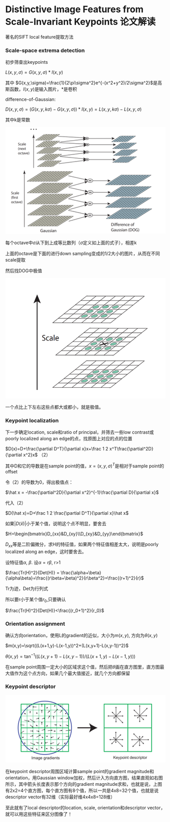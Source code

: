 # Distinctive Image Features from Scale-Invariant Keypoints  论文解读

著名的SIFT local feature提取方法

### Scale-space extrema detection  

初步筛查出keypoints

$L(x,y,\sigma) = G(x,y,\sigma)*I(x,y)$

其中 $G(x,y,\sigma)=\frac{1}{2\pi\sigma^2}e^{-(x^2+y^2)/2\sigma^2}$是高斯函数，$I(x,y)$是输入图片，$*$是卷积

difference-of-Gaussian:

$D(x,y,\sigma)=(G(x,y,k\sigma)-G(x,y,\sigma))*I(x,y)=L(x,y,k\sigma)-L(x,y,\sigma)$

其中k是常数

<img src="./images/dog.png" alt="dog.pn" style="zoom:80%;" />

每个octave中$\sigma$从下到上成等比数列（$\sigma$定义如上面的式子），相差k

上面的octave是下面的进行down sampling变成的1/2大小的图片，从而在不同scale提取

然后找DOG中极值

<img src="./images/extreme.png" style="zoom:80%;">

一个点比上下左右这些点都大或都小，就是极值。

### Keypoint localization  

下一步确定location, scale和ratio of principal，并筛去一些low contrast或poorly localized along an edge的点，找原图上对应的点的位置

$D(x)=D+\frac{\partial D^T}{\partial x}x+\frac 1 2 x^T\frac{\partial^2D}{\partial x^2}x$ （2）

其中D和它的导数是在sample point的值，$x = (x,y,\sigma)^T$是相对于sample point的offset

令（2）的导数为0，得出极值点：

$\hat x = -\frac{\partial^2D}{\partial x^2}^{-1}\frac{\partial D}{\partial x}$

代入（2）

$D(\hat x)=D+\frac 1 2 \frac{\partial D^T}{\partial x}\hat x$

如果$|D(\hat x)|$小于某个值，说明这个点不明显，要舍去



$H=\begin{bmatrix}D_{xx}&D_{xy}\\D_{xy}&D_{yy}\end{bmatrix}$

$D_{xx}$等是二阶偏微分，求H的特征值，如果两个特征值相差太大，说明是poorly localized along an edge，这时要舍去。

设特征值$\alpha$, $\beta$. 设$\alpha=r\beta$, r>1

$\frac{Tr(H)^2}{Det(H)} = \frac{\alpha+\beta}{\alpha\beta}=\frac{(r\beta+\beta)^2}{r\beta^2}=\frac{(r+1)^2}{r}$

Tr为迹，Det为行列式

所以要r小于某个值$r_0$,只要确认

$\frac{Tr(H)^2}{Det(H)}<\frac{(r_0+1)^2}{r_0}$

### Orientation assignment

确认方向orientation，使用L的gradient的近似，大小为$m(x,y)$, 方向为$\theta(x,y)$

$m(x,y)=\sqrt{(L(x+1,y)-L(x-1,y))^2+(L(x,y+1)-L(x,y-1))^2}$

$\theta(x,y)=\tan^{-1}((L(x,y+1)-L(x,y-1))/(L(x+1,y)-L(x-1,y)))$

在sample point周围一定大小的区域求这个值，然后把$\theta$画在直方图里，直方图最大值作为这个点方向，如果几个最大值接近，就几个方向都保留  

### Keypoint descriptor  

<img src="./images/descriptor.png"> 

在keypoint descriptor周围区域计算sample point的gradient magnitude和orientation，用Gaussian window加权，然后计入方向直方图，结果直观如右图所示，其中箭头长度表示那个方向的gradient magnitude求和，也就是说，上图有2x2=4个直方图，每个直方图有8个值，所以一共是4x8=32个值，也就是说descriptor vector有32维（实际最好维4x4x8=128维）



至此就有了local descriptor的location, scale, orientation和descriptor vector，就可以用这些特征来区分图像了！
